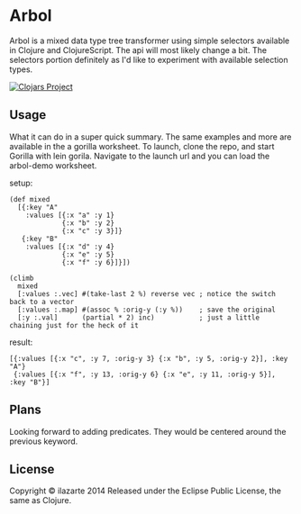 # Arbol

Arbol is a mixed data type tree transformer using simple selectors available in Clojure and ClojureScript.  The api will most likely change a bit.  The selectors portion definitely as I'd like to experiment with available selection types.

[![Clojars Project](http://clojars.org/ilazarte/arbol/latest-version.svg)](http://clojars.org/ilazarte/arbol)

## Usage

What it can do in a super quick summary.  The same examples and more are available in the a gorilla worksheet.
To launch, clone the repo, and start Gorilla with lein gorila.
Navigate to the launch url and you can load the arbol-demo worksheet.

setup:

    (def mixed 
      [{:key "A" 
        :values [{:x "a" :y 1} 
                 {:x "b" :y 2} 
                 {:x "c" :y 3}]} 
       {:key "B" 
        :values [{:x "d" :y 4} 
                 {:x "e" :y 5} 
                 {:x "f" :y 6}]}])

    (climb 
      mixed 
      [:values :.vec] #(take-last 2 %) reverse vec ; notice the switch back to a vector
      [:values :.map] #(assoc % :orig-y (:y %))    ; save the original
      [:y :.val]      (partial * 2) inc)           ; just a little chaining just for the heck of it
     
 result:
  
    [{:values [{:x "c", :y 7, :orig-y 3} {:x "b", :y 5, :orig-y 2}], :key "A"} 
     {:values [{:x "f", :y 13, :orig-y 6} {:x "e", :y 11, :orig-y 5}], :key "B"}] 

## Plans

Looking forward to adding predicates.  They would be centered around the previous keyword.

## License

Copyright &copy; ilazarte 2014 Released under the Eclipse Public License, the same as Clojure.
